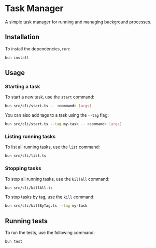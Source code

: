# Task Manager

A simple task manager for running and managing background processes.

## Installation

To install the dependencies, run:

```bash
bun install
```

## Usage

### Starting a task

To start a new task, use the `start` command:

```bash
bun src/cli/start.ts -- <command> [args]
```

You can also add tags to a task using the `--tag` flag:

```bash
bun src/cli/start.ts --tag my-task -- <command> [args]
```

### Listing running tasks

To list all running tasks, use the `list` command:

```bash
bun src/cli/list.ts
```

### Stopping tasks

To stop all running tasks, use the `killall` command:

```bash
bun src/cli/killAll.ts
```

To stop tasks by tag, use the `kill` command:

```bash
bun src/cli/killByTag.ts --tag my-task
```

## Running tests

To run the tests, use the following command:

```bash
bun test
```
